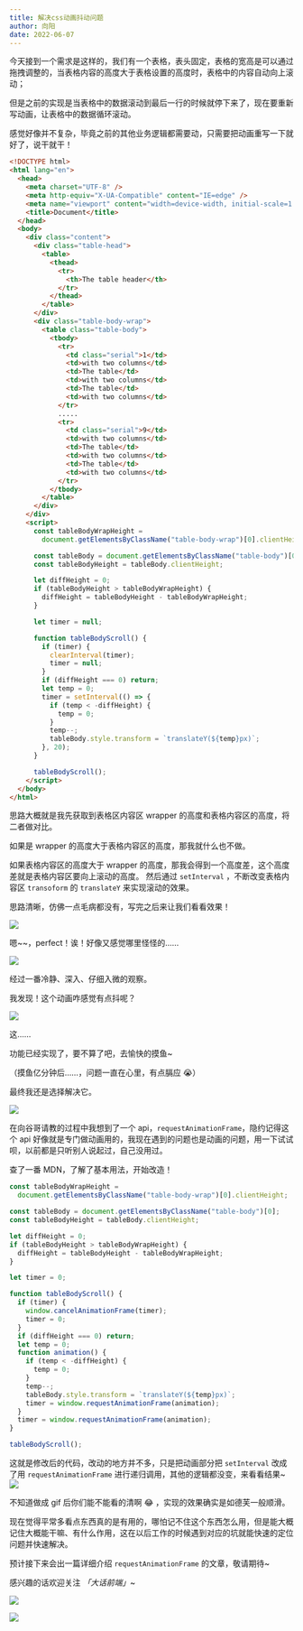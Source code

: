 ```yaml
---
title: 解决css动画抖动问题
author: 向阳
date: 2022-06-07
---
```


今天接到一个需求是这样的，我们有一个表格，表头固定，表格的宽高是可以通过拖拽调整的，当表格内容的高度大于表格设置的高度时，表格中的内容自动向上滚动；

但是之前的实现是当表格中的数据滚动到最后一行的时候就停下来了，现在要重新写动画，让表格中的数据循环滚动。

感觉好像并不复杂，毕竟之前的其他业务逻辑都需要动，只需要把动画重写一下就好了，说干就干！

```html
<!DOCTYPE html>
<html lang="en">
  <head>
    <meta charset="UTF-8" />
    <meta http-equiv="X-UA-Compatible" content="IE=edge" />
    <meta name="viewport" content="width=device-width, initial-scale=1.0" />
    <title>Document</title>
  </head>
  <body>
    <div class="content">
      <div class="table-head">
        <table>
          <thead>
            <tr>
              <th>The table header</th>
            </tr>
          </thead>
        </table>
      </div>
      <div class="table-body-wrap">
        <table class="table-body">
          <tbody>
            <tr>
              <td class="serial">1</td>
              <td>with two columns</td>
              <td>The table</td>
              <td>with two columns</td>
              <td>The table</td>
              <td>with two columns</td>
            </tr>
            .....
            <tr>
              <td class="serial">9</td>
              <td>with two columns</td>
              <td>The table</td>
              <td>with two columns</td>
              <td>The table</td>
              <td>with two columns</td>
            </tr>
          </tbody>
        </table>
      </div>
    </div>
    <script>
      const tableBodyWrapHeight =
        document.getElementsByClassName("table-body-wrap")[0].clientHeight;

      const tableBody = document.getElementsByClassName("table-body")[0];
      const tableBodyHeight = tableBody.clientHeight;

      let diffHeight = 0;
      if (tableBodyHeight > tableBodyWrapHeight) {
        diffHeight = tableBodyHeight - tableBodyWrapHeight;
      }

      let timer = null;

      function tableBodyScroll() {
        if (timer) {
          clearInterval(timer);
          timer = null;
        }
        if (diffHeight === 0) return;
        let temp = 0;
        timer = setInterval(() => {
          if (temp < -diffHeight) {
            temp = 0;
          }
          temp--;
          tableBody.style.transform = `translateY(${temp}px)`;
        }, 20);
      }

      tableBodyScroll();
    </script>
  </body>
</html>
```

思路大概就是我先获取到表格区内容区 wrapper 的高度和表格内容区的高度，将二者做对比。

如果是 wrapper 的高度大于表格内容区的高度，那我就什么也不做。

如果表格内容区的高度大于 wrapper 的高度，那我会得到一个高度差，这个高度差就是表格内容区要向上滚动的高度。
然后通过 `setInterval` ，不断改变表格内容区 `transoform` 的 `translateY` 来实现滚动的效果。

思路清晰，仿佛一点毛病都没有，写完之后来让我们看看效果！

![](https://files.mdnice.com/user/17954/b3443d18-46e6-4701-bf4f-d4a1d586b399.gif)

嗯~~，perfect！诶！好像又感觉哪里怪怪的……

![](https://files.mdnice.com/user/17954/2688adab-43f6-47d3-a9fd-b59598f351c0.png)

经过一番冷静、深入、仔细入微的观察。

我发现！这个动画咋感觉有点抖呢？

![](https://files.mdnice.com/user/17954/d959a44e-56f2-403b-ba65-a2afc2a31c44.png)

这……

功能已经实现了，要不算了吧，去愉快的摸鱼~

（摸鱼亿分钟后……，问题一直在心里，有点膈应 😭）

最终我还是选择解决它。

![](https://files.mdnice.com/user/17954/7c5ab643-ab87-45df-b070-1df1e7b0cb32.png)

在向谷哥请教的过程中我想到了一个 api，`requestAnimationFrame`，隐约记得这个 api 好像就是专门做动画用的，我现在遇到的问题也是动画的问题，用一下试试呗，以前都是只听别人说起过，自己没用过。

查了一番 MDN，了解了基本用法，开始改造！

```javascript
const tableBodyWrapHeight =
  document.getElementsByClassName("table-body-wrap")[0].clientHeight;

const tableBody = document.getElementsByClassName("table-body")[0];
const tableBodyHeight = tableBody.clientHeight;

let diffHeight = 0;
if (tableBodyHeight > tableBodyWrapHeight) {
  diffHeight = tableBodyHeight - tableBodyWrapHeight;
}

let timer = 0;

function tableBodyScroll() {
  if (timer) {
    window.cancelAnimationFrame(timer);
    timer = 0;
  }
  if (diffHeight === 0) return;
  let temp = 0;
  function animation() {
    if (temp < -diffHeight) {
      temp = 0;
    }
    temp--;
    tableBody.style.transform = `translateY(${temp}px)`;
    timer = window.requestAnimationFrame(animation);
  }
  timer = window.requestAnimationFrame(animation);
}

tableBodyScroll();
```

这就是修改后的代码，改动的地方并不多，只是把动画部分把 `setInterval` 改成了用 `requestAnimationFrame` 进行递归调用，其他的逻辑都没变，来看看结果~
![](https://files.mdnice.com/user/17954/c63d046d-45f2-4785-bca9-ba85b4a265bc.gif)

不知道做成 gif 后你们能不能看的清啊 😂 ，实现的效果确实是如德芙一般顺滑。

现在觉得平常多看点东西真的是有用的，哪怕记不住这个东西怎么用，但是能大概记住大概能干嘛、有什么作用，这在以后工作的时候遇到对应的坑就能快速的定位问题并快速解决。

预计接下来会出一篇详细介绍 `requestAnimationFrame` 的文章，敬请期待~

感兴趣的话欢迎关注 _「大话前端」_~

![](https://files.mdnice.com/user/17954/4909a416-d551-49d8-bf9a-70c3bdfb78c8.png)

![](https://img.soogif.com/5HkHKKxGJ6ZmhQ7c8nLYOE9jfEXDpqp4.gif?scope=mdnice)

